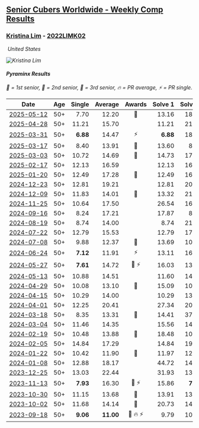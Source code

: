 <style>table {white-space: nowrap;}</style>
<link rel="stylesheet" type="text/css" href="/scw-comp/css/flags.css" />

## [Senior Cubers Worldwide - Weekly Comp Results](/scw-comp/results/)
### [Kristina Lim](README.md) - [2022LIMK02](https://www.worldcubeassociation.org/persons/2022LIMK02?event=pyram)

<i class="flag flag-US" />&nbsp;United States

![Kristina Lim](1670987100.jpg)

#### Pyraminx Results

<span style="white-space: nowrap;">🥇 = 1st senior</span>, <span style="white-space: nowrap;">🥈 = 2nd senior</span>, <span style="white-space: nowrap;">🥉 = 3rd senior</span>, <span style="white-space: nowrap;">🔥 = PR average</span>, <span style="white-space: nowrap;">⚡ = PR single</span>.

| Date | Age | Single | Average | Awards | Solve 1 | Solve 2 | Solve 3 | Solve 4 | Solve 5 | Video |
| :--: | :--: | --: | --: | :--: | --: | --: | --: | --: | --: | :-- |
| [2025-05-12](../../results/2025-05-12/pyram.md) | 50+ | 7.70 | 12.20 | 🥉 | 13.16 | 18.93 | 12.03 | 11.42 | 7.70 | [Desktop](https://www.facebook.com/events/1452696462562084/permalink/1461933794971684) / [Mobile](https://m.facebook.com/events/1452696462562084?view=permalink&id=1461933794971684) |
| [2025-04-28](../../results/2025-04-28/pyram.md) | 50+ | 11.21 | 15.70 |  | 11.21 | 21.88 | 17.13 | 16.97 | 13.01 | [Desktop](https://www.facebook.com/events/652906761064641/permalink/662812273407423) / [Mobile](https://m.facebook.com/events/652906761064641?view=permalink&id=662812273407423) |
| [2025-03-31](../../results/2025-03-31/pyram.md) | 50+ | **6.88** | 14.47 | ⚡ | **6.88** | 18.85 | 11.08 | 15.55 | 16.78 | [Desktop](https://www.facebook.com/events/675467158281524/permalink/686376060523967) / [Mobile](https://m.facebook.com/events/675467158281524?view=permalink&id=686376060523967) |
| [2025-03-17](../../results/2025-03-17/pyram.md) | 50+ | 8.40 | 13.91 | 🥉 | 13.60 | 8.40 | 15.76 | 12.36 | 22.04 | [Desktop](https://www.facebook.com/events/978028041063147/permalink/987401413459143) / [Mobile](https://m.facebook.com/events/978028041063147?view=permalink&id=987401413459143) |
| [2025-03-03](../../results/2025-03-03/pyram.md) | 50+ | 10.72 | 14.69 | 🥉 | 14.73 | 17.83 | 10.72 | 13.38 | 15.97 | [Desktop](https://www.facebook.com/events/501753452722790/permalink/510975261800609) / [Mobile](https://m.facebook.com/events/501753452722790?view=permalink&id=510975261800609) |
| [2025-02-17](../../results/2025-02-17/pyram.md) | 50+ | 12.13 | 16.59 |  | 12.13 | 16.87 | 22.36 | 19.38 | 13.53 | [Desktop](https://www.facebook.com/1045330593/videos/1204008275065744) / [Mobile](https://m.facebook.com/1045330593/videos/1204008275065744) |
| [2025-01-20](../../results/2025-01-20/pyram.md) | 50+ | 12.49 | 17.28 | 🥉 | 12.49 | 16.00 | 30.16 | 23.24 | 12.60 | [Desktop](https://www.facebook.com/1045330593/videos/1868319347306309) / [Mobile](https://m.facebook.com/1045330593/videos/1868319347306309) |
| [2024-12-23](../../results/2024-12-23/pyram.md) | 50+ | 12.81 | 19.21 |  | 12.81 | 20.92 | 27.03 | 16.10 | 20.62 | [Desktop](https://www.facebook.com/1045330593/videos/604872942030615) / [Mobile](https://m.facebook.com/1045330593/videos/604872942030615) |
| [2024-12-09](../../results/2024-12-09/pyram.md) | 50+ | 11.83 | 14.01 | 🥈 | 13.32 | 21.04 | 14.00 | 11.83 | 14.70 | [Desktop](https://www.facebook.com/1045330593/videos/1758164788363485) / [Mobile](https://m.facebook.com/1045330593/videos/1758164788363485) |
| [2024-11-25](../../results/2024-11-25/pyram.md) | 50+ | 10.64 | 17.50 |  | 26.54 | 16.57 | 19.08 | 10.64 | 16.84 | [Desktop](https://www.facebook.com/1045330593/videos/1679395159618801) / [Mobile](https://m.facebook.com/1045330593/videos/1679395159618801) |
| [2024-09-16](../../results/2024-09-16/pyram.md) | 50+ | 8.24 | 17.21 |  | 17.87 | 8.24 | 25.67 | 18.38 | 15.39 | [Desktop](https://www.facebook.com/1045330593/videos/544741574618192) / [Mobile](https://m.facebook.com/1045330593/videos/544741574618192) |
| [2024-08-19](../../results/2024-08-19/pyram.md) | 50+ | 8.74 | 14.00 |  | 8.74 | 21.65 | 13.82 | 16.52 | 11.66 | [Desktop](https://www.facebook.com/1045330593/videos/526235353416614) / [Mobile](https://m.facebook.com/1045330593/videos/526235353416614) |
| [2024-07-22](../../results/2024-07-22/pyram.md) | 50+ | 12.79 | 15.53 |  | 12.79 | 17.51 | 13.91 | 16.84 | 15.84 | [Desktop](https://www.facebook.com/1045330593/videos/1028383858723415) / [Mobile](https://m.facebook.com/1045330593/videos/1028383858723415) |
| [2024-07-08](../../results/2024-07-08/pyram.md) | 50+ | 9.88 | 12.37 | 🥈 | 13.69 | 10.74 | 12.69 | 15.75 | 9.88 | [Desktop](https://www.facebook.com/1045330593/videos/997417025202009) / [Mobile](https://m.facebook.com/1045330593/videos/997417025202009) |
| [2024-06-24](../../results/2024-06-24/pyram.md) | 50+ | **7.12** | 11.91 | ⚡ | 13.11 | 16.32 | 12.42 | 10.19 | **7.12** | [Desktop](https://www.facebook.com/1045330593/videos/953133263250506) / [Mobile](https://m.facebook.com/1045330593/videos/953133263250506) |
| [2024-05-27](../../results/2024-05-27/pyram.md) | 50+ | **7.61** | 14.72 | 🥉 ⚡ | 16.03 | 13.42 | 30.61 | 14.70 | **7.61** | [Desktop](https://www.facebook.com/1045330593/videos/1845020282643148) / [Mobile](https://m.facebook.com/1045330593/videos/1845020282643148) |
| [2024-05-13](../../results/2024-05-13/pyram.md) | 50+ | 10.88 | 14.51 |  | 11.60 | 14.65 | 19.78 | 17.29 | 10.88 | [Desktop](https://www.facebook.com/1045330593/videos/952967753172430) / [Mobile](https://m.facebook.com/1045330593/videos/952967753172430) |
| [2024-04-29](../../results/2024-04-29/pyram.md) | 50+ | 10.08 | 13.10 | 🥉 | 15.09 | 10.26 | 10.08 | 23.11 | 13.94 | [Desktop](https://www.facebook.com/1045330593/videos/1424190805123131) / [Mobile](https://m.facebook.com/1045330593/videos/1424190805123131) |
| [2024-04-15](../../results/2024-04-15/pyram.md) | 50+ | 10.29 | 14.00 |  | 10.29 | 13.35 | 10.41 | 18.72 | 18.25 | [Desktop](https://www.facebook.com/1045330593/videos/989068499301661) / [Mobile](https://m.facebook.com/1045330593/videos/989068499301661) |
| [2024-04-01](../../results/2024-04-01/pyram.md) | 50+ | 12.25 | 20.41 |  | 27.34 | 20.82 | 12.25 | 30.54 | 13.07 | [Desktop](https://www.facebook.com/1045330593/videos/952206463042803) / [Mobile](https://m.facebook.com/1045330593/videos/952206463042803) |
| [2024-03-18](../../results/2024-03-18/pyram.md) | 50+ | 8.35 | 13.31 | 🥉 | 14.41 | 37.87 | 8.35 | 9.34 | 16.19 | [Desktop](https://www.facebook.com/1045330593/videos/297110230073295) / [Mobile](https://m.facebook.com/1045330593/videos/297110230073295) |
| [2024-03-04](../../results/2024-03-04/pyram.md) | 50+ | 11.46 | 14.35 |  | 15.56 | 14.91 | 12.59 | 28.66 | 11.46 | [Desktop](https://www.facebook.com/1045330593/videos/2201224163591376) / [Mobile](https://m.facebook.com/1045330593/videos/2201224163591376) |
| [2024-02-19](../../results/2024-02-19/pyram.md) | 50+ | 10.48 | 13.88 | 🥉 | 18.48 | 10.48 | 12.52 | 10.64 | 20.59 | [Desktop](https://www.facebook.com/1045330593/videos/420292767045818) / [Mobile](https://m.facebook.com/1045330593/videos/420292767045818) |
| [2024-02-05](../../results/2024-02-05/pyram.md) | 50+ | 14.84 | 17.29 |  | 14.84 | 19.62 | 16.22 | 16.04 | 26.54 | [Desktop](https://www.facebook.com/1045330593/videos/719040527071872) / [Mobile](https://m.facebook.com/1045330593/videos/719040527071872) |
| [2024-01-22](../../results/2024-01-22/pyram.md) | 50+ | 10.42 | 11.90 | 🥉 | 11.97 | 12.32 | 11.42 | 10.42 | 14.60 | [Desktop](https://www.facebook.com/1045330593/videos/1655852681851775) / [Mobile](https://m.facebook.com/1045330593/videos/1655852681851775) |
| [2024-01-08](../../results/2024-01-08/pyram.md) | 50+ | 12.88 | 18.17 |  | 44.72 | 14.16 | 12.88 | 14.88 | 25.48 | [Desktop](https://www.facebook.com/1045330593/videos/1635151113682519) / [Mobile](https://m.facebook.com/1045330593/videos/1635151113682519) |
| [2023-12-25](../../results/2023-12-25/pyram.md) | 50+ | 13.03 | 22.44 |  | 31.93 | 13.03 | 28.88 | 22.42 | 16.01 | [Desktop](https://www.facebook.com/1045330593/videos/1596667864506421) / [Mobile](https://m.facebook.com/1045330593/videos/1596667864506421) |
| [2023-11-13](../../results/2023-11-13/pyram.md) | 50+ | **7.93** | 16.30 | 🥉 ⚡ | 15.86 | **7.93** | 17.76 | 17.93 | 15.27 | [Desktop](https://www.facebook.com/1045330593/videos/327941186636405) / [Mobile](https://m.facebook.com/1045330593/videos/327941186636405) |
| [2023-10-30](../../results/2023-10-30/pyram.md) | 50+ | 11.15 | 13.68 | 🥉 | 13.91 | 13.62 | 13.50 | 11.15 | 19.62 | [Desktop](https://www.facebook.com/1045330593/videos/673313471621428) / [Mobile](https://m.facebook.com/1045330593/videos/673313471621428) |
| [2023-10-02](../../results/2023-10-02/pyram.md) | 50+ | 11.68 | 14.14 | 🥉 | 20.73 | 14.67 | 15.29 | 11.68 | 12.46 | [Desktop](https://www.facebook.com/1045330593/videos/1508559693235732) / [Mobile](https://m.facebook.com/1045330593/videos/1508559693235732) |
| [2023-09-18](../../results/2023-09-18/pyram.md) | 50+ | **9.06** | **11.00** | 🥉 🔥 ⚡ | 9.79 | 10.49 | 12.73 | 16.95 | **9.06** | [Desktop](https://www.facebook.com/1045330593/videos/1296535614339837) / [Mobile](https://m.facebook.com/1045330593/videos/1296535614339837) |


<!-- Global site tag (gtag.js) - Google Analytics -->
<script async src="https://www.googletagmanager.com/gtag/js?id=UA-86348435-3"></script>
<script>window.dataLayer = window.dataLayer || []; function gtag() {dataLayer.push(arguments);} gtag('js', new Date()); gtag('config', 'UA-86348435-3');</script>
